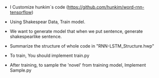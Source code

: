 - I Customize hunkim`s code (https://github.com/hunkim/word-rnn-tensorflow)


- Using Shakespear Data, Train model.


- We want to generate model that when we put sentence, generate shakespearlike sentence.


- Summarize the structure of whole code in "RNN-LSTM_Structure.hwp"


- To train, You should implement train.py


- After training, to sample the 'novel' from training model, Implement Sample.py
